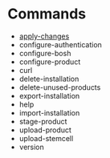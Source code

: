 # Commands
* [apply-changes](apply-changes/index.md)
* configure-authentication
* configure-bosh
* configure-product
* curl
* delete-installation
* delete-unused-products
* export-installation
* help
* import-installation
* stage-product
* upload-product
* upload-stemcell
* version
